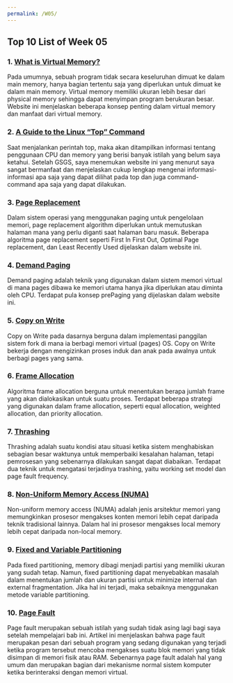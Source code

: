 ```yaml
---
permalink: /W05/
---
```


## Top 10 List of Week 05

### 1. [What is Virtual Memory?](https://www.studytonight.com/operating-system/virtual-memory)

Pada umumnya, sebuah program tidak secara keseluruhan dimuat ke dalam main memory, hanya bagian tertentu saja yang diperlukan untuk dimuat ke dalam main memory.  Virtual memory memiliki ukuran lebih besar dari physical memory sehingga dapat menyimpan program berukuran besar. Website ini menjelaskan beberapa konsep penting dalam virtual memory dan manfaat dari virtual memory.

### 2. [A Guide to the Linux “Top” Command](https://www.booleanworld.com/guide-linux-top-command/)

Saat menjalankan perintah top, maka akan ditampilkan informasi tentang penggunaan CPU dan memory yang berisi banyak istilah yang belum saya ketahui. Setelah GSGS, saya menemukan website ini yang menurut saya sangat bermanfaat dan menjelaskan cukup lengkap mengenai informasi-informasi apa saja yang dapat dilihat pada top dan juga command-command apa saja yang dapat dilakukan. 

### 3. [Page Replacement](https://www.geeksforgeeks.org/page-replacement-algorithms-in-operating-systems/)

Dalam sistem operasi yang menggunakan paging untuk pengelolaan memori, page replacement algorithm diperlukan untuk memutuskan halaman mana yang perlu diganti saat halaman baru masuk. Beberapa algoritma page replacement seperti First In First Out, Optimal Page replacement, dan Least Recently Used dijelaskan dalam website ini.

### 4. [Demand Paging](https://afteracademy.com/blog/what-are-demand-paging-and-pre-paging)

Demand paging adalah teknik yang digunakan dalam sistem memori virtual di mana pages dibawa ke memori utama hanya jika diperlukan atau diminta oleh CPU. Terdapat pula konsep prePaging yang dijelaskan dalam website ini.

### 5. [Copy on Write](https://www.geeksforgeeks.org/copy-on-write/)

Copy on Write pada dasarnya berguna dalam implementasi panggilan sistem fork di mana ia berbagi memori virtual (pages) OS. Copy on Write bekerja dengan mengizinkan proses induk dan anak pada awalnya untuk berbagi pages yang sama.

### 6. [Frame Allocation](https://www.techtud.com/short-notes/virtual-memory-frame-allocation-strategies-used-frame-allocation)

Algoritma frame allocation berguna untuk menentukan berapa jumlah frame yang akan dialokasikan untuk suatu proses. Terdapat beberapa strategi yang digunakan dalam frame allocation, seperti equal allocation, weighted allocation, dan priority allocation.

### 7. [Thrashing](https://www.studytonight.com/operating-system/thrashing-in-operating-system)

Thrashing adalah suatu kondisi atau situasi ketika sistem menghabiskan sebagian besar waktunya untuk memperbaiki kesalahan halaman, tetapi pemrosesan yang sebenarnya dilakukan sangat dapat diabaikan. Terdapat dua teknik untuk mengatasi terjadinya trashing, yaitu working set model dan page fault frequency.

### 8. [Non-Uniform Memory Access (NUMA)](https://www.motioncontroltips.com/what-is-non-uniform-memory-access-in-industrial-controls/)

Non-uniform memory access (NUMA) adalah jenis arsitektur memori yang memungkinkan prosesor mengakses konten memori lebih cepat daripada teknik tradisional lainnya. Dalam hal ini prosesor mengakses local memory lebih cepat daripada non-local memory.

### 9. [Fixed and Variable Partitioning](https://examradar.com/memory-management-2/)

Pada fixed partitioning, memory dibagi menjadi partisi yang memiliki ukuran yang sudah tetap. Namun, fixed partitioning dapat menyebabkan masalah dalam menentukan jumlah dan ukuran partisi untuk minimize internal dan external fragmentation. Jika hal ini terjadi, maka sebaiknya menggunakan metode variable partitioning.

### 10. [Page Fault](https://gaptex.id/glossary/pengertian-page-fault/)

Page fault merupakan sebuah istilah yang sudah tidak asing lagi bagi saya setelah mempelajari bab ini. Artikel ini menjelaskan bahwa page fault merupakan pesan dari sebuah program yang sedang digunakan yang terjadi ketika program tersebut mencoba mengakses suatu blok memori yang tidak disimpan di memori fisik atau RAM. Sebenarnya page fault adalah hal yang umum dan merupakan bagian dari mekanisme normal sistem komputer ketika berinteraksi dengan memori virtual. 

